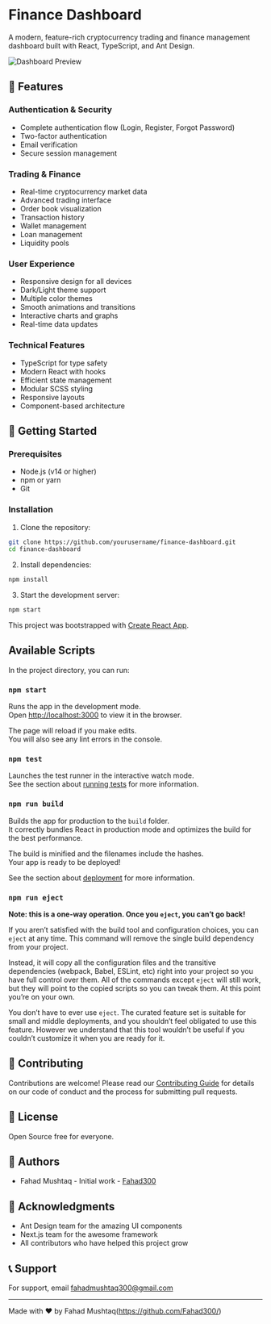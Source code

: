 # Finance Dashboard

A modern, feature-rich cryptocurrency trading and finance management dashboard built with React, TypeScript, and Ant Design.

![Dashboard Preview](./preview.png)

## 🌟 Features

### Authentication & Security
- Complete authentication flow (Login, Register, Forgot Password)
- Two-factor authentication
- Email verification
- Secure session management

### Trading & Finance
- Real-time cryptocurrency market data
- Advanced trading interface
- Order book visualization
- Transaction history
- Wallet management
- Loan management
- Liquidity pools

### User Experience
- Responsive design for all devices
- Dark/Light theme support
- Multiple color themes
- Smooth animations and transitions
- Interactive charts and graphs
- Real-time data updates

### Technical Features
- TypeScript for type safety
- Modern React with hooks
- Efficient state management
- Modular SCSS styling
- Responsive layouts
- Component-based architecture

## 🚀 Getting Started

### Prerequisites
- Node.js (v14 or higher)
- npm or yarn
- Git

### Installation

1. Clone the repository:

```bash
git clone https://github.com/yourusername/finance-dashboard.git
cd finance-dashboard
```

2. Install dependencies:

```bash
npm install
```

3. Start the development server:

```bash
npm start
```

This project was bootstrapped with [Create React App](https://github.com/facebook/create-react-app).

## Available Scripts

In the project directory, you can run:

### `npm start`

Runs the app in the development mode.\
Open [http://localhost:3000](http://localhost:3000) to view it in the browser.

The page will reload if you make edits.\
You will also see any lint errors in the console.

### `npm test`

Launches the test runner in the interactive watch mode.\
See the section about [running tests](https://facebook.github.io/create-react-app/docs/running-tests) for more information.

### `npm run build`

Builds the app for production to the `build` folder.\
It correctly bundles React in production mode and optimizes the build for the best performance.

The build is minified and the filenames include the hashes.\
Your app is ready to be deployed!

See the section about [deployment](https://facebook.github.io/create-react-app/docs/deployment) for more information.

### `npm run eject`

**Note: this is a one-way operation. Once you `eject`, you can’t go back!**

If you aren’t satisfied with the build tool and configuration choices, you can `eject` at any time. This command will remove the single build dependency from your project.

Instead, it will copy all the configuration files and the transitive dependencies (webpack, Babel, ESLint, etc) right into your project so you have full control over them. All of the commands except `eject` will still work, but they will point to the copied scripts so you can tweak them. At this point you’re on your own.

You don’t have to ever use `eject`. The curated feature set is suitable for small and middle deployments, and you shouldn’t feel obligated to use this feature. However we understand that this tool wouldn’t be useful if you couldn’t customize it when you are ready for it.

## 🤝 Contributing

Contributions are welcome! Please read our [Contributing Guide](CONTRIBUTING.md) for details on our code of conduct and the process for submitting pull requests.

## 📝 License

Open Source free for everyone.

## 👥 Authors

- Fahad Mushtaq - Initial work - [Fahad300](https://github.com/Fahad300)

## 🙏 Acknowledgments

- Ant Design team for the amazing UI components
- Next.js team for the awesome framework
- All contributors who have helped this project grow

## 📞 Support

For support, email fahadmushtaq300@gmail.com

---

Made with ❤️ by Fahad Mushtaq(https://github.com/Fahad300/)
